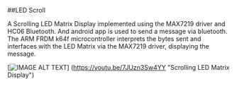 ##LED Scroll

A Scrolling LED Matrix Display implemented using the MAX7219 driver and HC06 Bluetooth.
And android app is used to send a message via bluetooth. The ARM FRDM k64f microcontroller interprets the bytes sent and interfaces with the LED Matrix via the MAX7219 driver, displaying the message.


[![IMAGE ALT TEXT](http://img.youtube.com/vi/7JUzn3Sw4YY/0.jpg)]
(https://youtu.be/7JUzn3Sw4YY "Scrolling LED Matrix Display")
